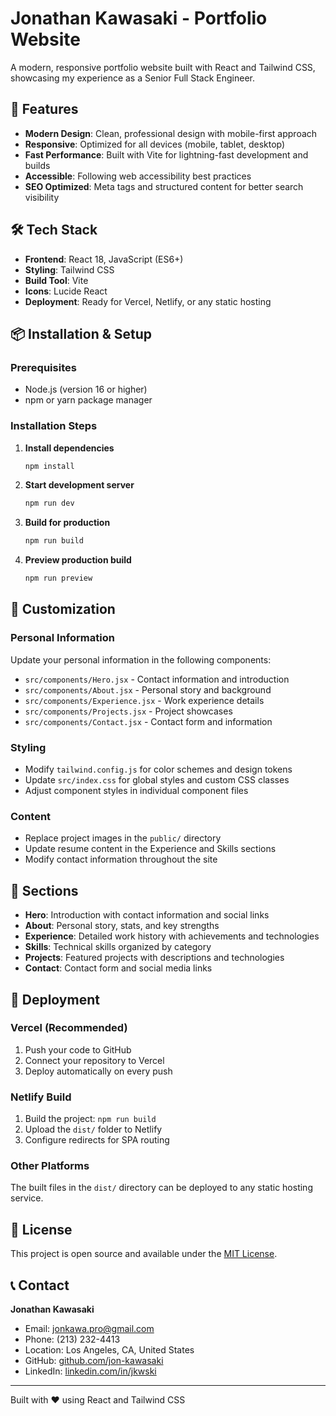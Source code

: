 # Jonathan Kawasaki - Portfolio Website

A modern, responsive portfolio website built with React and Tailwind CSS, showcasing my experience as a Senior Full Stack Engineer.

## 🚀 Features

- **Modern Design**: Clean, professional design with mobile-first approach
- **Responsive**: Optimized for all devices (mobile, tablet, desktop)
- **Fast Performance**: Built with Vite for lightning-fast development and builds
- **Accessible**: Following web accessibility best practices
- **SEO Optimized**: Meta tags and structured content for better search visibility

## 🛠️ Tech Stack

- **Frontend**: React 18, JavaScript (ES6+)
- **Styling**: Tailwind CSS
- **Build Tool**: Vite
- **Icons**: Lucide React
- **Deployment**: Ready for Vercel, Netlify, or any static hosting

## 📦 Installation & Setup

### Prerequisites
- Node.js (version 16 or higher)
- npm or yarn package manager

### Installation Steps

1. **Install dependencies**
   ```bash
   npm install
   ```

2. **Start development server**
   ```bash
   npm run dev
   ```

3. **Build for production**
   ```bash
   npm run build
   ```

4. **Preview production build**
   ```bash
   npm run preview
   ```

## 🎨 Customization

### Personal Information
Update your personal information in the following components:
- `src/components/Hero.jsx` - Contact information and introduction
- `src/components/About.jsx` - Personal story and background
- `src/components/Experience.jsx` - Work experience details
- `src/components/Projects.jsx` - Project showcases
- `src/components/Contact.jsx` - Contact form and information

### Styling
- Modify `tailwind.config.js` for color schemes and design tokens
- Update `src/index.css` for global styles and custom CSS classes
- Adjust component styles in individual component files

### Content
- Replace project images in the `public/` directory
- Update resume content in the Experience and Skills sections
- Modify contact information throughout the site

## 📱 Sections

- **Hero**: Introduction with contact information and social links
- **About**: Personal story, stats, and key strengths
- **Experience**: Detailed work history with achievements and technologies
- **Skills**: Technical skills organized by category
- **Projects**: Featured projects with descriptions and technologies
- **Contact**: Contact form and social media links

## 🚀 Deployment

### Vercel (Recommended)
1. Push your code to GitHub
2. Connect your repository to Vercel
3. Deploy automatically on every push

### Netlify Build
1. Build the project: `npm run build`
2. Upload the `dist/` folder to Netlify
3. Configure redirects for SPA routing

### Other Platforms
The built files in the `dist/` directory can be deployed to any static hosting service.

## 📄 License

This project is open source and available under the [MIT License](LICENSE).

## 📞 Contact

**Jonathan Kawasaki**
- Email: jonkawa.pro@gmail.com
- Phone: (213) 232-4413
- Location: Los Angeles, CA, United States
- GitHub: [github.com/jon-kawasaki](https://github.com/jon-kawasaki)
- LinkedIn: [linkedin.com/in/jkwski](https://linkedin.com/in/jkwski)

---

Built with ❤️ using React and Tailwind CSS


